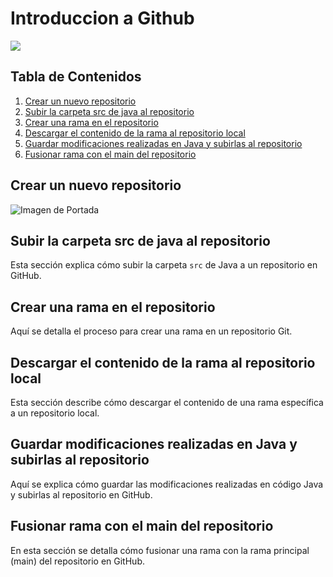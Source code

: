 
# Introduccion a Github 
![](https://cdn.icon-icons.com/icons2/844/PNG/512/Github_icon-icons.com_67091.png)

## Tabla de Contenidos

1. [Crear un nuevo repositorio](#crear-un-nuevo-repositorio)
2. [Subir la carpeta src de java al repositorio](#subir-la-carpeta-src-de-java-al-repositorio)
3. [Crear una rama en el repositorio](#crear-una-rama-en-el-repositorio)
4. [Descargar el contenido de la rama al repositorio local](#descargar-el-contenido-de-la-rama-al-repositorio-local)
5. [Guardar modificaciones realizadas en Java y subirlas al repositorio](#guardar-modificaciones-realizadas-en-java-y-subirlas-al-repositorio)
6. [Fusionar rama con el main del repositorio](#fusionar-rama-con-el-main-del-repositorio)

## Crear un nuevo repositorio

![Imagen de Portada](imagenes/españa.jpg)

## Subir la carpeta src de java al repositorio

Esta sección explica cómo subir la carpeta `src` de Java a un repositorio en GitHub.

## Crear una rama en el repositorio

Aquí se detalla el proceso para crear una rama en un repositorio Git.

## Descargar el contenido de la rama al repositorio local

Esta sección describe cómo descargar el contenido de una rama específica a un repositorio local.

## Guardar modificaciones realizadas en Java y subirlas al repositorio

Aquí se explica cómo guardar las modificaciones realizadas en código Java y subirlas al repositorio en GitHub.

## Fusionar rama con el main del repositorio

En esta sección se detalla cómo fusionar una rama con la rama principal (main) del repositorio en GitHub.
